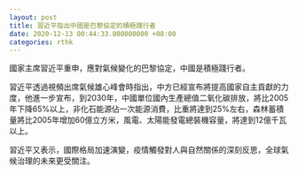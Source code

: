 ```yaml
---
layout: post
title: 習近平指出中國是巴黎協定的積極踐行者
date: 2020-12-13 00:44:33.000000000 +08:00
categories: rthk
---
```


國家主席習近平重申，應對氣候變化的巴黎協定，中國是積極踐行者。

習近平透過視頻出席氣候雄心峰會時指出，中方已經宣布將提高國家自主貢獻的力度，他進一步宣布，到2030年，中國單位國內生產總值二氧化碳排放，將比2005年下降65%以上，非化石能源佔一次能源消費，比重將達到25%左右，森林蓄積量將比2005年增加60億立方米，風電、太陽能發電總裝機容量，將達到12億千瓦以上。

習近平又表示，國際格局加速演變，疫情觸發對人與自然關係的深刻反思，全球氣候治理的未來更受關注。
